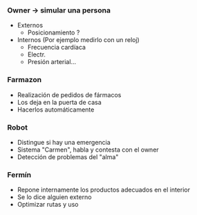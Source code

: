 ### Owner -> simular una persona
- Externos
	- Posicionamiento ?
- Internos (Por ejemplo medirlo con un reloj)
	- Frecuencia cardíaca
	- Electr.
	- Presión arterial...
### Farmazon
- Realización de pedidos de fármacos
- Los deja en la puerta de casa
- Hacerlos automáticamente
### Robot
- Distingue si hay una emergencia
- Sistema "Carmen", habla y contesta con el owner
- Detección de problemas del "alma"
### Fermín
- Repone internamente los productos adecuados en el interior
- Se lo dice alguien externo
- Optimizar rutas y uso

